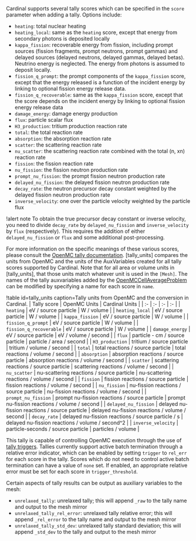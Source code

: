 Cardinal supports several tally scores which can be specified in the `score` parameter when adding
a tally. Options include:

- `heating`: total nuclear heating
- `heating_local`: same as the `heating` score, except that energy from secondary photons
   is deposited locally
- `kappa_fission`: recoverable energy from fission, including prompt sources (fission fragments,
   prompt neutrons, prompt gammas) and delayed sources (delayed neutrons,
   delayed gammas, delayed betas). Neutrino energy is neglected. The energy from photons
   is assumed to deposit locally.
- `fission_q_prompt`: the prompt components of the `kappa_fission` score, except that the energy
   released is a function of the incident energy by linking to optional fission energy release data.
- `fission_q_recoverable`: same as the `kappa_fission` score, except that the score depends
   on the incident energy by linking to optional fission energy release data
- `damage_energy`: damage energy production
- `flux`: particle scalar flux
- `H3_production`: tritium production reaction rate
- `total`: the total reaction rate
- `absorption`: the absorption reaction rate
- `scatter`: the scattering reaction rate
- `nu_scatter`: the scattering reaction rate combined with the total (n, xn) reaction rate
- `fission`: the fission reaction rate
- `nu_fission`: the fission neutron production rate
- `prompt_nu_fission`: the prompt fission neutron production rate
- `delayed_nu_fission`: the delayed fission neutron production rate
- `decay_rate`: the neutron precursor decay constant weighted by the delayed fission neutron production rate
- `inverse_velocity`: one over the particle velocity weighted by the particle flux

!alert note
To obtain the true precursor decay constant or inverse velocity, you need to divide `decay_rate` by `delayed_nu_fission`
and `inverse_velocity` by `flux` (respectively). This requires the addition of either `delayed_nu_fission` or `flux` and some
additional post-processing.

For more information on the specific meanings of these various scores,
please consult the [OpenMC tally documentation](https://docs.openmc.org/en/stable/usersguide/tallies.html).
[tally_units] compares the units from OpenMC and the units of the AuxVariables created for all tally scores supported
by Cardinal. Note that for all area or volume units in [tally_units], that those units match whatever unit is used in the `[Mesh]`.
The names of the tally auxvariables added by the [OpenMCCellAverageProblem](OpenMCCellAverageProblem.md) can be modified by
specifying a name for each score in `name`.

!table id=tally_units caption=Tally units from OpenMC and the conversion in Cardinal.
| Tally score | OpenMC Units | Cardinal Units |
| :- | :- | :- | :- |
| `heating` | eV / source particle | W / volume |
| `heating_local` | eV / source particle | W / volume |
| `kappa_fission` | eV / source particle | W / volume |
| `fission_q_prompt` | eV / source particle | W / volume |
| `fission_q_recoverable` | eV / source particle | W / volume |
| `damage_energy` | eV / source particle | eV / volume / second |
| `flux` | particle - cm / source particle | particle / area / second |
| `H3_production` | tritium / source particle | tritium / volume / second |
| `total` | total reactions / source particle | total reactions / volume / second |
| `absorption` | absorption reactions / source particle | absorption reactions / volume / second |
| `scatter` | scattering reactions / source particle | scattering reactions / volume / second |
| `nu_scatter` | nu-scattering reactions / source particle | nu-scattering reactions / volume / second |
| `fission` | fission reactions / source particle | fission reactions / volume / second |
| `nu_fission` | nu-fission reactions / source particle | nu-fission reactions / volume / second |
| `prompt_nu_fission` | prompt nu-fission reactions / source particle | prompt nu-fission reactions / volume / second |
| `delayed_nu_fission` | delayed nu-fission reactions / source particle | delayed nu-fission reactions / volume / second |
| `decay_rate` | delayed nu-fission reactions / source particle / s | delayed nu-fission reactions / volume / second^2 |
| `inverse_velocity` | particle-seconds / source particle | particles / volume |

This tally is capable of controlling OpenMC execution through the use of
[tally triggers](https://docs.openmc.org/en/latest/pythonapi/generated/openmc.Trigger.html?highlight=trigger). Tallies currently
support active batch termination through a relative error indicator, which can be enabled by setting `trigger` to `rel_err`
for each score in the tally. Scores which do not need to control active batch termination can have a value of `none` set. If enabled,
an appropriate relative error must be set for each score in `trigger_threshold`.

Certain aspects of tally results can be output as auxiliary variables to the mesh:

- `unrelaxed_tally`: unrelaxed tally; this will append `_raw` to the tally name and output to the mesh mirror
- `unrelaxed_tally_rel_error`: unrelaxed tally relative error; this will append `_rel_error` to the tally name and output to the mesh mirror
- `unrelaxed_tally_std_dev`: unrelaxed tally standard deviation; this will append `_std_dev` to the tally and output to the mesh mirror
